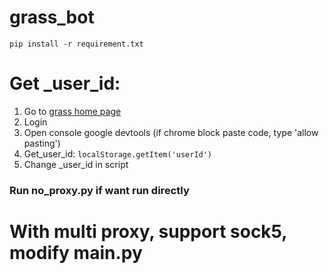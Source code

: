# grass_bot

`pip install -r requirement.txt`

# Get _user_id:
1. Go to [grass home page](https://app.getgrass.io/dashboard)
2. Login
3. Open console google devtools (if chrome block paste code, type 'allow pasting')
4. Get_user_id: `localStorage.getItem('userId')`
5. Change _user_id in script

### Run no_proxy.py if want run directly

# With multi proxy, support sock5, modify main.py
